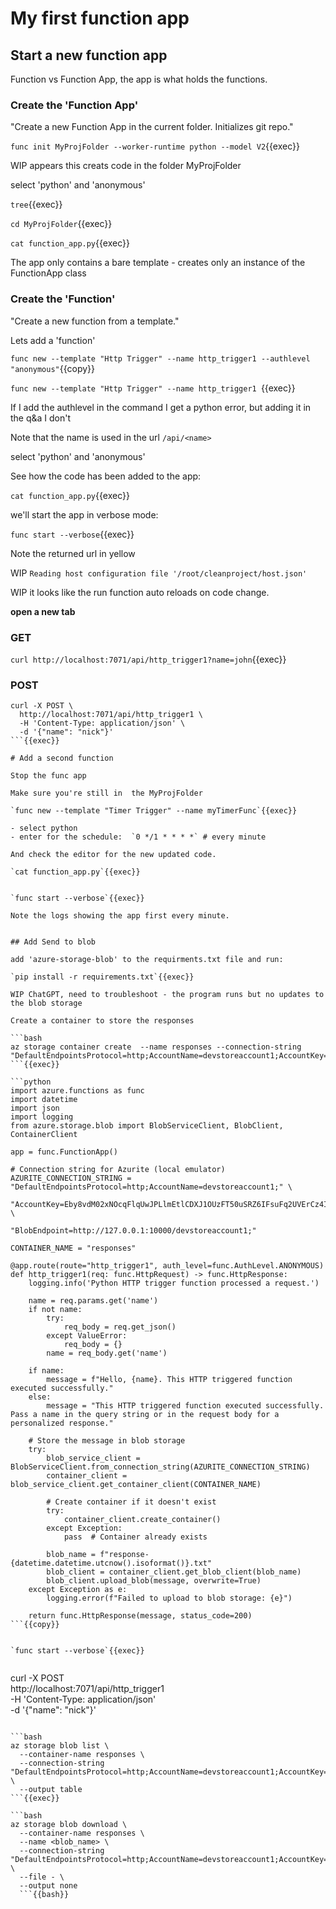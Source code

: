 # My first function app


## Start a new function app

Function vs Function App, the app is what holds the functions.

### Create the 'Function App'

"Create a new Function App in the current folder. Initializes git repo."

`func init MyProjFolder --worker-runtime python --model V2`{{exec}}

WIP appears this creats code in the folder MyProjFolder



select 'python' and 'anonymous'

`tree`{{exec}}

`cd MyProjFolder`{{exec}}

`cat function_app.py`{{exec}}

The app only contains a bare template - creates only an instance of the FunctionApp class

### Create the 'Function'

"Create a new function from a template."

Lets add a 'function'

`func new --template "Http Trigger" --name http_trigger1 --authlevel "anonymous"`{{copy}}

`func new --template "Http Trigger" --name http_trigger1 `{{exec}}

If I add the authlevel in the command I get a python error, but adding it in the q&a I don't

Note that the name is used in the url `/api/<name>`

select 'python' and 'anonymous'

See how the code has been added to the app:

`cat function_app.py`{{exec}}

we'll start the app in verbose mode:

`func start --verbose`{{exec}}

Note the returned url in yellow

WIP `Reading host configuration file '/root/cleanproject/host.json'`

WIP it looks like the run function auto reloads on code change.

**open a new tab**


### GET

`curl http://localhost:7071/api/http_trigger1?name=john`{{exec}}


### POST
```
curl -X POST \
  http://localhost:7071/api/http_trigger1 \
  -H 'Content-Type: application/json' \
  -d '{"name": "nick"}'
```{{exec}}

# Add a second function

Stop the func app

Make sure you're still in  the MyProjFolder

`func new --template "Timer Trigger" --name myTimerFunc`{{exec}}

- select python
- enter for the schedule:  `0 */1 * * * *` # every minute

And check the editor for the new updated code.

`cat function_app.py`{{exec}}


`func start --verbose`{{exec}}

Note the logs showing the app first every minute.


## Add Send to blob

add 'azure-storage-blob' to the requirments.txt file and run:

`pip install -r requirements.txt`{{exec}}

WIP ChatGPT, need to troubleshoot - the program runs but no updates to the blob storage

Create a container to store the responses

```bash
az storage container create  --name responses --connection-string "DefaultEndpointsProtocol=http;AccountName=devstoreaccount1;AccountKey=Eby8vdM02xNOcqFlqUwJPLlmEtlCDXJ1OUzFT50uSRZ6IFsuFq2UVErCz4I6tq/K1SZFPTOtr/KBHBeksoGMGw==;BlobEndpoint=http://127.0.0.1:10000/devstoreaccount1;QueueEndpoint=http://127.0.0.1:10001/devstoreaccount1;TableEndpoint=http://127.0.0.1:10002/devstoreaccount1;"
```{{exec}}

```python
import azure.functions as func
import datetime
import json
import logging
from azure.storage.blob import BlobServiceClient, BlobClient, ContainerClient

app = func.FunctionApp()

# Connection string for Azurite (local emulator)
AZURITE_CONNECTION_STRING = "DefaultEndpointsProtocol=http;AccountName=devstoreaccount1;" \
                            "AccountKey=Eby8vdM02xNOcqFlqUwJPLlmEtlCDXJ1OUzFT50uSRZ6IFsuFq2UVErCz4I6tq/K1SZFPTOtr/KBHBeksoGMGw==;" \
                            "BlobEndpoint=http://127.0.0.1:10000/devstoreaccount1;"

CONTAINER_NAME = "responses"

@app.route(route="http_trigger1", auth_level=func.AuthLevel.ANONYMOUS)
def http_trigger1(req: func.HttpRequest) -> func.HttpResponse:
    logging.info('Python HTTP trigger function processed a request.')

    name = req.params.get('name')
    if not name:
        try:
            req_body = req.get_json()
        except ValueError:
            req_body = {}
        name = req_body.get('name')

    if name:
        message = f"Hello, {name}. This HTTP triggered function executed successfully."
    else:
        message = "This HTTP triggered function executed successfully. Pass a name in the query string or in the request body for a personalized response."

    # Store the message in blob storage
    try:
        blob_service_client = BlobServiceClient.from_connection_string(AZURITE_CONNECTION_STRING)
        container_client = blob_service_client.get_container_client(CONTAINER_NAME)

        # Create container if it doesn't exist
        try:
            container_client.create_container()
        except Exception:
            pass  # Container already exists

        blob_name = f"response-{datetime.datetime.utcnow().isoformat()}.txt"
        blob_client = container_client.get_blob_client(blob_name)
        blob_client.upload_blob(message, overwrite=True)
    except Exception as e:
        logging.error(f"Failed to upload to blob storage: {e}")

    return func.HttpResponse(message, status_code=200)
```{{copy}}


`func start --verbose`{{exec}}


```
curl -X POST \
  http://localhost:7071/api/http_trigger1 \
  -H 'Content-Type: application/json' \
  -d '{"name": "nick"}'
```{{exec}}

```bash
az storage blob list \
  --container-name responses \
  --connection-string "DefaultEndpointsProtocol=http;AccountName=devstoreaccount1;AccountKey=Eby8vdM02xNOcqFlqUwJPLlmEtlCDXJ1OUzFT50uSRZ6IFsuFq2UVErCz4I6tq/K1SZFPTOtr/KBHBeksoGMGw==;BlobEndpoint=http://127.0.0.1:10000/devstoreaccount1;QueueEndpoint=http://127.0.0.1:10001/devstoreaccount1;TableEndpoint=http://127.0.0.1:10002/devstoreaccount1;" \
  --output table
```{{exec}}

```bash
az storage blob download \
  --container-name responses \
  --name <blob_name> \
  --connection-string "DefaultEndpointsProtocol=http;AccountName=devstoreaccount1;AccountKey=Eby8vdM02xNOcqFlqUwJPLlmEtlCDXJ1OUzFT50uSRZ6IFsuFq2UVErCz4I6tq/K1SZFPTOtr/KBHBeksoGMGw==;BlobEndpoint=http://127.0.0.1:10000/devstoreaccount1;" \
  --file - \
  --output none
  ```{{bash}}
